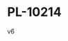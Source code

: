# PL-10214
<p>v6</p>
<!-- START OF ALTCRAFT PIXEL CODE !-->        <img src="https://pxl.altcraft.alexander-nemtsev.lan/pixel?k=c77FePkyzfqDzaovtcoJ7YyTGRSBuJZvrNYT9LGwWiuVUXYxnc3WAuV&s=5d908cc0bf0d37ef&goals=test&value=100" style="display: none;"/>        <!-- END OF ALTCRAFT PIXEL CODE !-->
